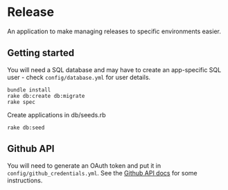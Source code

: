 # Release

An application to make managing releases to specific environments easier.

## Getting started

You will need a SQL database and may have to create an app-specific SQL user - check `config/database.yml` for user details.

    bundle install
    rake db:create db:migrate
    rake spec

Create applications in db/seeds.rb
    
    rake db:seed

## Github API

You will need to generate an OAuth token and put it in `config/github_credentials.yml`. See the [Github API docs](http://developer.github.com/v3/oauth/) for some instructions.
